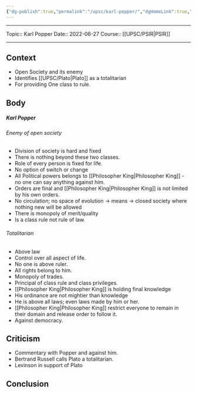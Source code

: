 ```yaml
---
{"dg-publish":true,"permalink":"/upsc/karl-popper/","dgHomeLink":true,"dgPassFrontmatter":false}
---
```


----
Topic:: Karl Popper
Date:: 2022-06-27
Course:: [[UPSC/PSIR|PSIR]] 

----

## Context 
- Open Society and its enemy
- Identifies [[UPSC/Plato|Plato]] as a totalitarian 
- For providing One class to rule. 
 
## Body 
##### Karl Popper 
###### Enemy of open society 
- Division of society is hard and fixed
- There is nothing beyond these two classes. 
- Role of every person is fixed for life. 
- No option of switch or change
- All Political powers belongs to [[Philosopher King|Philosopher King]] - no one can say anything against him. 
- Orders are final and [[Philosopher King|Philosopher King]] is not limited by his own orders. 
- No circulation; no space of evolution -> means -> closed society where nothing new will be allowed 
- There is monopoly of merit/quality
- Is a class rule not rule of law. 

###### Totalitarian 
- Above law
- Control over all aspect of life. 
- No one is above ruler. 
- All rights belong to him. 
- Monopoly of trades.
- Principal of class rule and class privileges.
- [[Philosopher King|Philosopher King]] is holding final knowledge 
- His ordinance are not mightier than knowledge 
- He is above all laws; even laws made by him or her. 
- [[Philosopher King|Philosopher King]] restrict everyone to remain in their domain and release order to follow it. 
- Against democracy. 


## Criticism 
- Commentary with Popper and against him. 
- Bertrand Russell calls Plato a totalitarian.
- Levinson in support of Plato 


## Conclusion 

